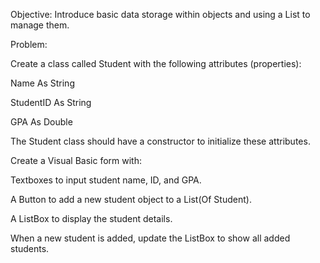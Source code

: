 Objective: Introduce basic data storage within objects and using a List to manage them.

Problem:

Create a class called Student with the following attributes (properties):

Name As String

StudentID As String

GPA As Double

The Student class should have a constructor to initialize these attributes.

Create a Visual Basic form with:

Textboxes to input student name, ID, and GPA.

A Button to add a new student object to a List(Of Student).

A ListBox to display the student details.

When a new student is added, update the ListBox to show all added students.

